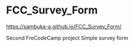 # FCC_Survey_Form

https://sambuka-a.github.io/FCC_Survey_Form/

Second FreCodeCamp project
Simple survey form
